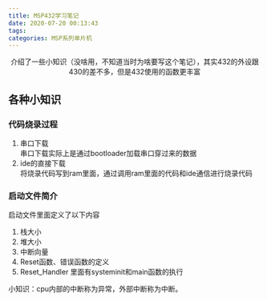 ```yaml
---
title: MSP432学习笔记
date: 2020-07-20 00:13:43
tags:
categories: MSP系列单片机
---
```


<p align="center">
    介绍了一些小知识（没啥用，不知道当时为啥要写这个笔记），其实432的外设跟430的差不多，但是432使用的函数更丰富
</p>

<!--more-->

## 各种小知识

### 代码烧录过程
1. 串口下载  
串口下载实际上是通过bootloader加载串口穿过来的数据
2. ide的直接下载  
将烧录代码写到ram里面，通过调用ram里面的代码和ide通信进行烧录代码

### 启动文件简介
启动文件里面定义了以下内容
1. 栈大小
2. 堆大小
3. 中断向量
4. Reset函数、错误函数的定义
5. Reset_Handler 里面有systeminit和main函数的执行

小知识：cpu内部的中断称为异常，外部中断称为中断。
